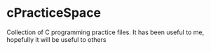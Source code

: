 # cPracticeSpace
Collection of C programming practice files. It has been useful to me, hopefully it will be useful to others
